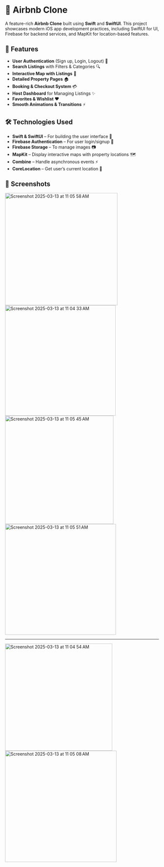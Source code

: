 # 🏡 Airbnb Clone

A feature-rich **Airbnb Clone** built using **Swift** and **SwiftUI**. This project showcases modern iOS app development practices, including SwiftUI for UI, Firebase for backend services, and MapKit for location-based features.

## 🚀 Features

- **User Authentication** (Sign up, Login, Logout) 🔐
- **Search Listings** with Filters & Categories 🔍
- **Interactive Map with Listings** 📍
- **Detailed Property Pages** 🏠
- **Booking & Checkout System** 💳
- **Host Dashboard** for Managing Listings ✨
- **Favorites & Wishlist** ❤️
- **Smooth Animations & Transitions** ⚡

## 🛠️ Technologies Used

- **Swift & SwiftUI** – For building the user interface 🎨
- **Firebase Authentication** – For user login/signup 🔑
- **Firebase Storage** – To manage images 📷
- **MapKit** – Display interactive maps with property locations 🗺️
- **Combine** – Handle asynchronous events ⚡
- **CoreLocation** – Get user’s current location 📌

## 📸 Screenshots
<img width="368" alt="Screenshot 2025-03-13 at 11 05 58 AM" src="https://github.com/user-attachments/assets/ee1572d2-e922-499e-b66d-d8640bd98715" />
<img width="362" alt="Screenshot 2025-03-13 at 11 04 33 AM" src="https://github.com/user-attachments/assets/f05c2237-152f-4ff4-8128-a133f3989f07" />
<img width="355" alt="Screenshot 2025-03-13 at 11 05 45 AM" src="https://github.com/user-attachments/assets/2e61cda1-3b10-49b5-9e6a-736a708365df" />
<img width="363" alt="Screenshot 2025-03-13 at 11 05 51 AM" src="https://github.com/user-attachments/assets/bae959fd-ccd5-4fec-9b0c-71479f070656" />

___
<img width="351" alt="Screenshot 2025-03-13 at 11 04 54 AM" src="https://github.com/user-attachments/assets/db928a48-a30b-4897-a380-79971b54e918" />
<img width="365" alt="Screenshot 2025-03-13 at 11 05 08 AM" src="https://github.com/user-attachments/assets/7d2de5b8-dd4a-4a8d-b566-f1a314adf2e1" />












